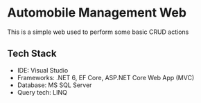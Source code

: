 # Automobile Management Web
This is a simple web used to perform some basic CRUD actions

## Tech Stack
* IDE: Visual Studio
* Frameworks: .NET 6, EF Core, ASP.NET Core Web App (MVC)
* Database: MS SQL Server
* Query tech: LINQ
